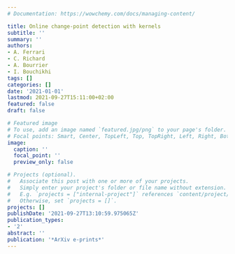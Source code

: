 ```yaml
---
# Documentation: https://wowchemy.com/docs/managing-content/

title: Online change-point detection with kernels
subtitle: ''
summary: ''
authors:
- A. Ferrari
- C. Richard
- A. Bourrier
- I. Bouchikhi
tags: []
categories: []
date: '2021-01-01'
lastmod: 2021-09-27T15:11:00+02:00
featured: false
draft: false

# Featured image
# To use, add an image named `featured.jpg/png` to your page's folder.
# Focal points: Smart, Center, TopLeft, Top, TopRight, Left, Right, BottomLeft, Bottom, BottomRight.
image:
  caption: ''
  focal_point: ''
  preview_only: false

# Projects (optional).
#   Associate this post with one or more of your projects.
#   Simply enter your project's folder or file name without extension.
#   E.g. `projects = ["internal-project"]` references `content/project/deep-learning/index.md`.
#   Otherwise, set `projects = []`.
projects: []
publishDate: '2021-09-27T13:10:59.975065Z'
publication_types:
- '2'
abstract: ''
publication: '*ArXiv e-prints*'
---
```

